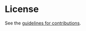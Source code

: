 # License

See the
[guidelines for contributions](https://github.com/LPardue/draft-pardue-masque-dgram-priority/blob/main/CONTRIBUTING.md).
